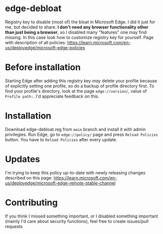 # edge-debloat
Registry key to disable (most of) the bloat in Microsoft Edge. I did it just for me, but decided to share. **I don't need any browser functionality other than just being a browser**, so I disabled many "features" one may find missing. In this case look how to customize registry key for yourself. Page with description of all policies: https://learn.microsoft.com/en-us/deployedge/microsoft-edge-policies

# Before installation
Starting Edge after adding this registry key *may* delete your profile because of explicitly setting one profile, so do a backup of profile directory first. To find your profile's directory, look at the page `edge://version/`, value of `Profile path:`.
I'd appreciate feedback on this.

# Installation
Download edge-debloat.reg from `main` branch and install it with admin privilegies.
Run Edge, go to `edge://policy/` page and press `Reload Policies` button.
You have to `Reload Policies` after every update.

# Updates
I'm trying to keep this policy up-to-date with newly releasing changes described on this page: https://learn.microsoft.com/en-us/deployedge/microsoft-edge-relnote-stable-channel

# Contributing
If you think I missed something important, or I disabled something important (mainly I'd care about security functions), feel free to create issues/pull requests
